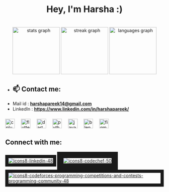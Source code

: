 
<h1 align="center">Hey, I'm Harsha :)</h1>

###

<br clear="both">

<div align="center">
  <img src="https://github-readme-stats.vercel.app/api?username=hharshapareekk&hide_title=false&hide_rank=false&show_icons=true&include_all_commits=true&count_private=true&disable_animations=false&theme=dracula&locale=en&hide_border=true" height="150" alt="stats graph"  />
  <img src="https://streak-stats.demolab.com?user=hharshapareekk&locale=en&mode=daily&theme=dracula&hide_border=true&border_radius=5" height="150" alt="streak graph"  />
  <img src="https://github-readme-stats.vercel.app/api/top-langs?username=hharshapareekk&locale=en&hide_title=false&layout=compact&card_width=320&langs_count=5&theme=dracula&hide_border=true" height="150" alt="languages graph"  />
</div>

- <h2 align="left">📫 Contact me:</h2>
-  Mail id : **harshapareek14@gmail.com**
-  LinkedIn : **https://www.linkedin.com/in/harshapareek/**

###

<div align="left">
  <img src="https://cdn.jsdelivr.net/gh/devicons/devicon/icons/cplusplus/cplusplus-original.svg" height="30" alt="cplusplus logo"  />
  <img width="12" />
  <img src="https://cdn.jsdelivr.net/gh/devicons/devicon/icons/flutter/flutter-original.svg" height="30" alt="flutter logo"  />
  <img width="12" />
  <img src="https://cdn.jsdelivr.net/gh/devicons/devicon/icons/dart/dart-original.svg" height="30" alt="dart logo"  />
  <img width="12" />
  <img src="https://cdn.jsdelivr.net/gh/devicons/devicon/icons/python/python-original.svg" height="30" alt="python logo"  />
  <img width="12" />
  <img src="https://cdn.jsdelivr.net/gh/devicons/devicon/icons/java/java-original.svg" height="30" alt="java logo"  />
  <img width="12" />
  <img src="https://cdn.jsdelivr.net/gh/devicons/devicon/icons/blender/blender-original.svg" height="30" alt="blender logo"  />
  <img width="12" />
  <img src="https://cdn.jsdelivr.net/gh/devicons/devicon/icons/figma/figma-original.svg" height="30" alt="figma logo"  />
</div>


<h2 align="left">Connect with me:</h2>
<p align="left">
<a href="https://www.linkedin.com/in/harshapareek/"><img src="https://i.ibb.co/8KmxB7C/icons8-linkedin-48.png" alt="icons8-linkedin-48" border="10"></a>
<a href="https://www.codechef.com/users/procomder_101"><img src="https://i.ibb.co/gzVHSQT/icons8-codechef-50.png" alt="icons8-codechef-50" border="20"></a>
<a href="https://codeforces.com/profile/procoder_hp14"><img src="https://i.ibb.co/Q93cqfw/icons8-codeforces-programming-competitions-and-contests-programming-community-48.png" alt="icons8-codeforces-programming-competitions-and-contests-programming-community-48" border="10"></a>
